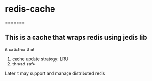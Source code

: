 # redis-cache

=======
## This is a cache that wraps redis using jedis lib

it satisfies that
1. cache update strategy: LRU
2. thread safe


Later it may support and manage distributed redis
